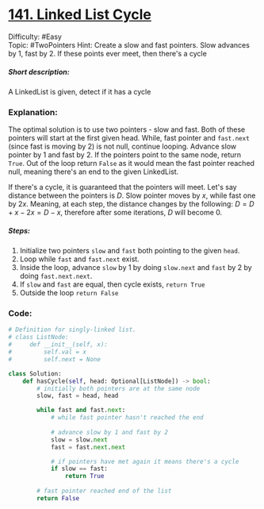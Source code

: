# [141. Linked List Cycle](https://leetcode.com/problems/linked-list-cycle/)

Difficulty: #Easy  
Topic: #TwoPointers
Hint: Create a slow and fast pointers. Slow advances by 1, fast by 2. If these points ever meet, then there's a cycle

##### Short description:
A LinkedList is given, detect if it has a cycle

### Explanation:

The optimal solution is to use two pointers - slow and fast. Both of these pointers will start at the first given head. While, fast pointer and `fast.next` (since fast is moving by 2) is not null, continue looping. Advance slow pointer by 1 and fast by 2. If the pointers point to the same node, return `True`. Out of the loop return `False` as it would mean the fast pointer reached null, meaning there's an end to the given LinkedList. 

If there's a cycle, it is guaranteed that the pointers will meet. Let's say distance between the pointers is $D$. Slow pointer moves by $x$, while fast one by $2x$. Meaning, at each step, the distance changes by the following: $D = D + x - 2x = D - x$, therefore after some iterations, $D$ will become 0.

##### Steps:

1. Initialize two pointers `slow` and `fast` both pointing to the given `head`.
2. Loop while `fast` and `fast.next` exist.
3. Inside the loop, advance `slow` by 1 by doing `slow.next` and `fast` by 2 by doing `fast.next.next`.
4. If `slow` and `fast` are equal, then cycle exists, `return True`
5. Outside the loop `return False`


### Code:

```python
# Definition for singly-linked list.
# class ListNode:
#     def __init__(self, x):
#         self.val = x
#         self.next = None

class Solution:
    def hasCycle(self, head: Optional[ListNode]) -> bool:
        # initially both pointers are at the same node
        slow, fast = head, head

        while fast and fast.next:
            # while fast pointer hasn't reached the end
            
            # advance slow by 1 and fast by 2
            slow = slow.next
            fast = fast.next.next

            # if pointers have met again it means there's a cycle
            if slow == fast:
                return True
        
        # fast pointer reached end of the list
        return False
```

